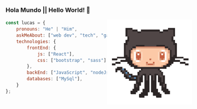 ### Hola Mundo || Hello World! 👋

<img align='right' src="https://raw.githubusercontent.com/iCharlesZ/FigureBed/master/img/octocat.gif" width="230">

```javascript
const lucas = {
    pronouns: "He" | "Him",
    askMeAbout: ["web dev", "tech", "games"],
    technologies: {
        frontEnd: {
            js: ["React"],
            css: ["bootstrap", "sass"]
        },
        backEnd: ["JavaScript", "nodeJs"],
        databases: ["MySql"],
    }
};
```

